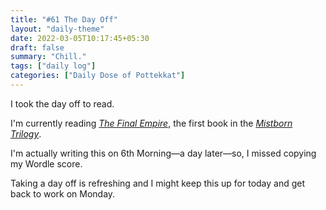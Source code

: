 ```yaml
---
title: "#61 The Day Off"
layout: "daily-theme"
date: 2022-03-05T10:17:45+05:30
draft: false
summary: "Chill."
tags: ["daily log"]
categories: ["Daily Dose of Pottekkat"]
---
```


I took the day off to read.

I'm currently reading _[The Final Empire](https://www.goodreads.com/book/show/68428.The_Final_Empire)_, the first book in the _[Mistborn Trilogy](https://www.goodreads.com/series/40910-the-mistborn-saga)_.

I'm actually writing this on 6th Morning—a day later—so, I missed copying my Wordle score.

Taking a day off is refreshing and I might keep this up for today and get back to work on Monday.

